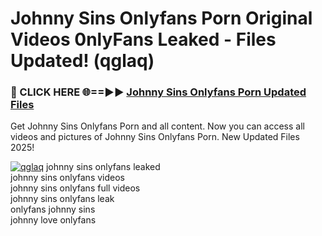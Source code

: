 # Johnny Sins Onlyfans Porn Original Videos 0nlyFans Leaked - Files Updated! (qglaq)

<h3>🔴 CLICK HERE 🌐==►► <a href="https://tinyurl.com/3hn5wdd3" rel="nofollow">Johnny Sins Onlyfans Porn Updated Files</a></h3>

Get Johnny Sins Onlyfans Porn and all content. Now you can access all videos and pictures of Johnny Sins Onlyfans Porn. New Updated Files 2025!

[![qglaq](https://i.imgur.com/4HnBqBT.gif)](https://tinyurl.com/3hn5wdd3)
johnny sins onlyfans leaked<br>
johnny sins onlyfans videos<br>
johnny sins onlyfans full videos<br>
johnny sins onlyfans leak<br>
onlyfans johnny sins<br>
johnny love onlyfans